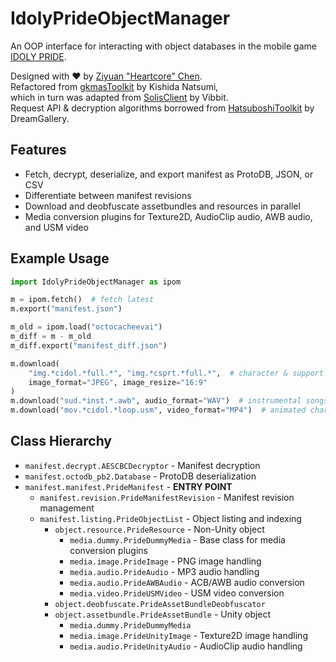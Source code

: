 # IdolyPrideObjectManager

An OOP interface for interacting with object databases
in the mobile game [IDOLY PRIDE](https://idolypride.jp/).

Designed with ❤ by [Ziyuan "Heartcore" Chen](https://allenheartcore.github.io/). <br>
Refactored from [gkmasToolkit](https://github.com/kishidanatsumi/gkmasToolkit) by Kishida Natsumi, <br>
which in turn was adapted from [SolisClient](https://github.com/MalitsPlus/SolisClient) by Vibbit. <br>
Request API & decryption algorithms borrowed from [HatsuboshiToolkit](https://github.com/DreamGallery/HatsuboshiToolkit) by DreamGallery.



## Features

- Fetch, decrypt, deserialize, and export manifest as ProtoDB, JSON, or CSV
- Differentiate between manifest revisions
- Download and deobfuscate assetbundles and resources in parallel
- Media conversion plugins for Texture2D, AudioClip audio, AWB audio, and USM video



## Example Usage

```python
import IdolyPrideObjectManager as ipom

m = ipom.fetch()  # fetch latest
m.export("manifest.json")

m_old = ipom.load("octocacheevai")
m_diff = m - m_old
m_diff.export("manifest_diff.json")

m.download(
    "img.*cidol.*full.*", "img.*csprt.*full.*",  # character & support cards
    image_format="JPEG", image_resize="16:9"
)
m.download("sud.*inst.*.awb", audio_format="WAV")  # instrumental songs
m.download("mov.*cidol.*loop.usm", video_format="MP4")  # animated character cards
```



## Class Hierarchy

- `manifest.decrypt.AESCBCDecryptor` - Manifest decryption
- `manifest.octodb_pb2.Database` - ProtoDB deserialization
- `manifest.manifest.PrideManifest` - **ENTRY POINT**
  - `manifest.revision.PrideManifestRevision` - Manifest revision management
  - `manifest.listing.PrideObjectList` - Object listing and indexing
    - `object.resource.PrideResource` - Non-Unity object
      - `media.dummy.PrideDummyMedia` - Base class for media conversion plugins
      - `media.image.PrideImage` - PNG image handling
      - `media.audio.PrideAudio` - MP3 audio handling
      - `media.audio.PrideAWBAudio` - ACB/AWB audio conversion
      - `media.video.PrideUSMVideo` - USM video conversion
    - `object.deobfuscate.PrideAssetBundleDeobfuscator`
    - `object.assetbundle.PrideAssetBundle` - Unity object
      - `media.dummy.PrideDummyMedia`
      - `media.image.PrideUnityImage` - Texture2D image handling
      - `media.audio.PrideUnityAudio` - AudioClip audio handling
